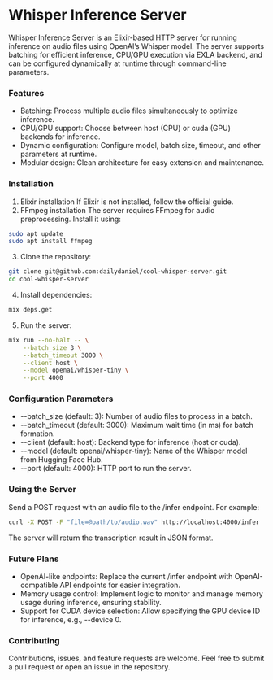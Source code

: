 # Whisper Inference Server

Whisper Inference Server is an Elixir-based HTTP server for running inference on audio files using OpenAI’s Whisper model. The server supports batching for efficient inference, CPU/GPU execution via EXLA backend, and can be configured dynamically at runtime through command-line parameters.

### Features
- Batching: Process multiple audio files simultaneously to optimize inference.
- CPU/GPU support: Choose between host (CPU) or cuda (GPU) backends for inference.
- Dynamic configuration: Configure model, batch size, timeout, and other parameters at runtime.
- Modular design: Clean architecture for easy extension and maintenance.

### Installation
1.	Elixir installation
If Elixir is not installed, follow the official guide.
2.	FFmpeg installation
The server requires FFmpeg for audio preprocessing. Install it using:
```bash
sudo apt update
sudo apt install ffmpeg
```
3. Clone the repository:
```bash
git clone git@github.com:dailydaniel/cool-whisper-server.git
cd cool-whisper-server
```
4. Install dependencies:
```bash
mix deps.get
```
5. Run the server:
```bash
mix run --no-halt -- \
    --batch_size 3 \
    --batch_timeout 3000 \
    --client host \
    --model openai/whisper-tiny \
    --port 4000
```
### Configuration Parameters
- --batch_size (default: 3): Number of audio files to process in a batch.
- --batch_timeout (default: 3000): Maximum wait time (in ms) for batch formation.
- --client (default: host): Backend type for inference (host or cuda).
- --model (default: openai/whisper-tiny): Name of the Whisper model from Hugging Face Hub.
- --port (default: 4000): HTTP port to run the server.
### Using the Server
Send a POST request with an audio file to the /infer endpoint. For example:
```bash
curl -X POST -F "file=@path/to/audio.wav" http://localhost:4000/infer
```
The server will return the transcription result in JSON format.
### Future Plans
- OpenAI-like endpoints: Replace the current /infer endpoint with OpenAI-compatible API endpoints for easier integration.
- Memory usage control: Implement logic to monitor and manage memory usage during inference, ensuring stability.
- Support for CUDA device selection: Allow specifying the GPU device ID for inference, e.g., --device 0.
### Contributing
Contributions, issues, and feature requests are welcome. Feel free to submit a pull request or open an issue in the repository.
